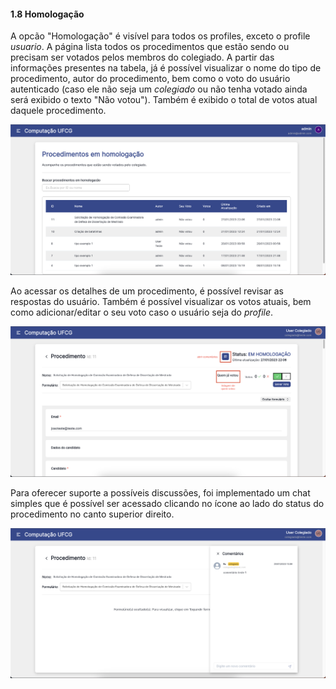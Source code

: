 #### 1.8 Homologação

A opcão "Homologação" é visível para todos os profiles, exceto o profile _usuario_. A página lista todos os procedimentos que estão sendo ou precisam ser votados pelos membros do colegiado. A partir das informações presentes na tabela, já é possível visualizar o nome do tipo de procedimento, autor do procedimento, bem como o voto do usuário autenticado (caso ele não seja um _colegiado_ ou não tenha votado ainda será exibido o texto "Não votou"). Também é exibido o total de votos atual daquele procedimento.

![listagem homologação image](/screenshots/homologacao.png)

Ao acessar os detalhes de um procedimento, é possível revisar as respostas do usuário. Também é possível visualizar os votos atuais, bem como adicionar/editar o seu voto caso o usuário seja do _profile_.

![detalhes homologação image](/screenshots/detalhes-homologacao.png)

Para oferecer suporte a possíveis discussões, foi implementado um chat simples que é possível ser acessado clicando no ícone ao lado do status do procedimento no canto superior direito.

![comentários homologação image](/screenshots/comentarios-homologacao.png)
